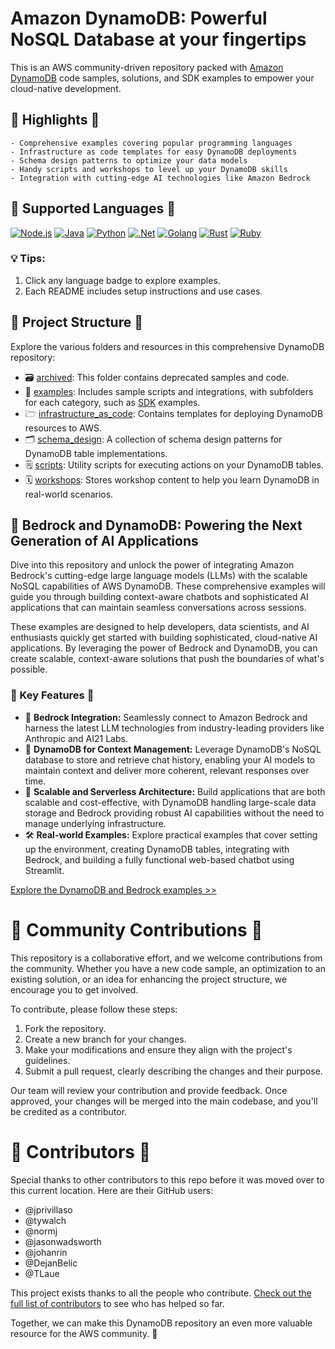 # Amazon DynamoDB: Powerful NoSQL Database at your fingertips

This is an AWS community-driven repository packed with [Amazon DynamoDB](https://docs.aws.amazon.com/amazondynamodb/latest/developerguide/Programming.html) code samples, solutions, and SDK examples to empower your cloud-native development.

## 🌟 Highlights 🌟

    - Comprehensive examples covering popular programming languages
    - Infrastructure as code templates for easy DynamoDB deployments
    - Schema design patterns to optimize your data models
    - Handy scripts and workshops to level up your DynamoDB skills
    - Integration with cutting-edge AI technologies like Amazon Bedrock

## 🚀 Supported Languages 🚀

[![Node.js](https://img.shields.io/badge/Node.js-339933?style=for-the-badge&logo=nodedotjs&logoColor=white)](./examples/SDK/node.js/README.md) [![Java](https://img.shields.io/badge/Java-007396?style=for-the-badge&logo=openjdk&logoColor=white)](./examples/SDK/java/README.md) [![Python](https://img.shields.io/badge/Python-3776AB?style=for-the-badge&logo=python&logoColor=white)](./examples/SDK/python/README.md) [![.Net](https://img.shields.io/badge/.Net-512BD4?style=for-the-badge&logo=dotnet&logoColor=white)](./examples/SDK/dotnet/README.md) [![Golang](https://img.shields.io/badge/Go-00ADD8?style=for-the-badge&logo=go&logoColor=white)](./examples/SDK/golang/README.md) [![Rust](https://img.shields.io/badge/Rust-000000?style=for-the-badge&logo=rust&logoColor=white)](./examples/SDK/rust/README.md) [![Ruby](https://img.shields.io/badge/Ruby-CC342D?style=for-the-badge&logo=ruby&logoColor=white)](./examples/SDK/ruby/README.md)

### 💡 Tips:

1. Click any language badge to explore examples.
2. Each README includes setup instructions and use cases.

## 📁 Project Structure 📁

Explore the various folders and resources in this comprehensive DynamoDB repository:

- 🗃️ [archived](./archived/README.md): This folder contains deprecated samples and code.
- 📂 [examples](./examples/README.md): Includes sample scripts and integrations, with subfolders for each category, such as [SDK](./examples/SDK/README.md) examples.
- 🗁 [infrastructure_as_code](./infrastructure_as_code/README.md): Contains templates for deploying DynamoDB resources to AWS.
- 🗂 [schema_design](./schema_design/README.md): A collection of schema design patterns for DynamoDB table implementations.
- 🗒️ [scripts](./scripts/README.md): Utility scripts for executing actions on your DynamoDB tables.
- 🗓️ [workshops](./workshops/README.md): Stores workshop content to help you learn DynamoDB in real-world scenarios.

<!-- Space for the content Hero -->

## 🌟 Bedrock and DynamoDB: Powering the Next Generation of AI Applications

Dive into this repository and unlock the power of integrating Amazon Bedrock's cutting-edge large language models (LLMs) with the scalable NoSQL capabilities of AWS DynamoDB. These comprehensive examples will guide you through building context-aware chatbots and sophisticated AI applications that can maintain seamless conversations across sessions.

These examples are designed to help developers, data scientists, and AI enthusiasts quickly get started with building sophisticated, cloud-native AI applications. By leveraging the power of Bedrock and DynamoDB, you can create scalable, context-aware solutions that push the boundaries of what's possible.

### 🔑 Key Features 🔑

- 🔗 **Bedrock Integration:** Seamlessly connect to Amazon Bedrock and harness the latest LLM technologies from industry-leading providers like Anthropic and AI21 Labs.
- 💾 **DynamoDB for Context Management:** Leverage DynamoDB's NoSQL database to store and retrieve chat history, enabling your AI models to maintain context and deliver more coherent, relevant responses over time.
- 🚀 **Scalable and Serverless Architecture:** Build applications that are both scalable and cost-effective, with DynamoDB handling large-scale data storage and Bedrock providing robust AI capabilities without the need to manage underlying infrastructure.
- 🛠️ **Real-world Examples:** Explore practical examples that cover setting up the environment, creating DynamoDB tables, integrating with Bedrock, and building a fully functional web-based chatbot using Streamlit.

[Explore the DynamoDB and Bedrock examples >>](./examples/Bedrock/README.md)

<!-- Space for the content Hero -->

# 🤝 Community Contributions 🤝

This repository is a collaborative effort, and we welcome contributions from the community. Whether you have a new code sample, an optimization to an existing solution, or an idea for enhancing the project structure, we encourage you to get involved.

To contribute, please follow these steps:

1. Fork the repository.
2. Create a new branch for your changes.
3. Make your modifications and ensure they align with the project's guidelines.
4. Submit a pull request, clearly describing the changes and their purpose.

Our team will review your contribution and provide feedback. Once approved, your changes will be merged into the main codebase, and you'll be credited as a contributor.

# 🙏 Contributors 🙏

Special thanks to other contributors to this repo before it was moved over to this current location. Here are their GitHub users:

- @jprivillaso
- @tywalch
- @normj
- @jasonwadsworth
- @johanrin
- @DejanBelic
- @TLaue

This project exists thanks to all the people who contribute. [Check out the full list of contributors](https://github.com/aws-samples/aws-dynamodb-examples/graphs/contributors) to see who has helped so far.

Together, we can make this DynamoDB repository an even more valuable resource for the AWS community. 🚀
